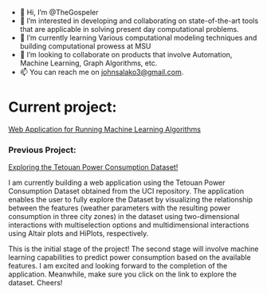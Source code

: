 - 👋 Hi, I’m @TheGospeler
- 👀 I’m interested in developing and collaborating on state-of-the-art tools that are applicable in solving present day computational problems.
- 🌱 I’m currently learning Various computational modeling techniques and building computational prowess at MSU
- 💞️ I’m looking to collaborate on products that involve Automation, Machine Learning, Graph Algorithms, etc.
- 📫 You can reach me on johnsalako3@gmail.com.

# Current project:
[Web Application for Running Machine Learning Algorithms](https://thegospeler-powermlweb-powerml-g0or2v.streamlit.app/)

### Previous Project:

[Exploring the Tetouan Power Consumption Dataset!](https://thegospeler-webapps-powerds-ml-m24fel.streamlit.app/)

I am currently building a web application using the Tetouan Power Consumption Dataset obtained from the UCI repository. 
The application enables the user to fully explore the Dataset by visualizing the relationship between the features (weather parameters with the resulting power consumption in three city zones) in the dataset using two-dimensional interactions with multiselection options and multidimensional interactions using Altair plots and HiPlots, respectively.

This is the initial stage of the project!
The second stage will involve machine learning capabilities to predict power consumption based on the available features. I am excited and looking forward to the completion of the application. Meanwhile, make sure you click on the link to explore the dataset.
Cheers!


<!---
TheGospeler/TheGospeler is a ✨ special ✨ repository because its `README.md` (this file) appears on your GitHub profile.
You can click the Preview link to take a look at your changes.
--->

